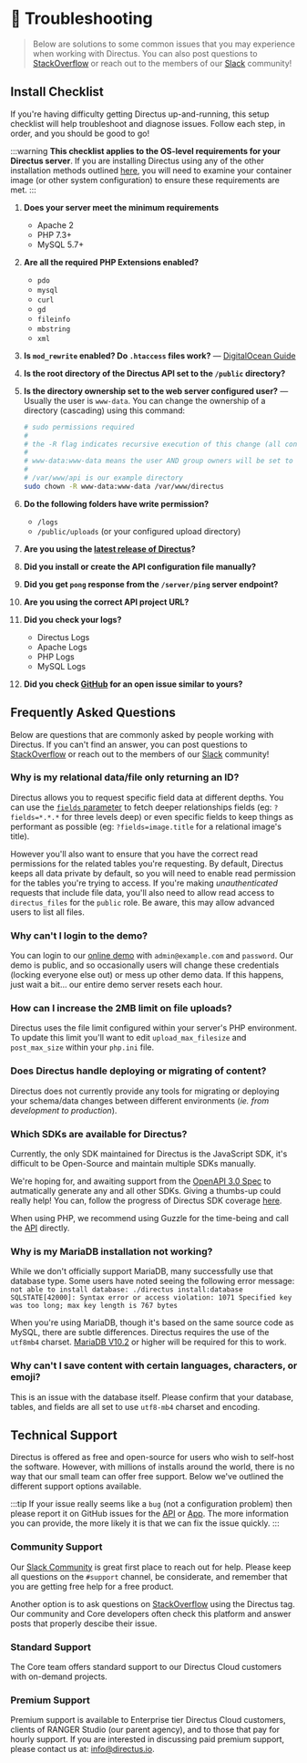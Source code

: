 # 💬 Troubleshooting

> Below are solutions to some common issues that you may experience when working with Directus. You can also post questions to [StackOverflow](https://stackoverflow.com/questions/tagged/directus) or reach out to the members of our [Slack](https://directus.chat) community!

## Install Checklist

If you're having difficulty getting Directus up-and-running, this setup checklist will help troubleshoot and diagnose issues. Follow each step, in order, and you should be good to go!

:::warning
**This checklist applies to the OS-level requirements for your Directus server**. If you are installing Directus using any of the other installation methods outlined [here](/getting-started/installation.html#setup), you will need to examine your container image (or other system configuration) to ensure these requirements are met.
:::

1. **Does your server meet the minimum requirements**

   - Apache 2
   - PHP 7.3+
   - MySQL 5.7+

2. **Are all the required PHP Extensions enabled?**

   - `pdo`
   - `mysql`
   - `curl`
   - `gd`
   - `fileinfo`
   - `mbstring`
   - `xml`

3. **Is `mod_rewrite` enabled? Do `.htaccess` files work?** — [DigitalOcean Guide](https://www.digitalocean.com/community/tutorials/how-to-set-up-mod_rewrite#Section%202)

4. **Is the root directory of the Directus API set to the `/public` directory?**

5. **Is the directory ownership set to the web server configured user?** — Usually the user is `www-data`. You can change the ownership of a directory (cascading) using this command:

   ```bash
   # sudo permissions required
   #
   # the -R flag indicates recursive execution of this change (all contents within the directory will also be changed)
   #
   # www-data:www-data means the user AND group owners will be set to www-data i.e. <user>:<group>
   #
   # /var/www/api is our example directory
   sudo chown -R www-data:www-data /var/www/directus
   ```

6. **Do the following folders have write permission?**

   - `/logs`
   - `/public/uploads` (or your configured upload directory)

7. **Are you using the [latest release of Directus](https://github.com/directus/directus/releases)?**

8. **Did you install or create the API configuration file manually?**

9. **Did you get `pong` response from the `/server/ping` server endpoint?**

10. **Are you using the correct API project URL?**

11. **Did you check your logs?**

    - Directus Logs
    - Apache Logs
    - PHP Logs
    - MySQL Logs

12. **Did you check [GitHub](https://github.com/directus) for an open issue similar to yours?**

## Frequently Asked Questions

Below are questions that are commonly asked by people working with Directus. If you can't find an answer, you can post questions to [StackOverflow](https://stackoverflow.com/questions/tagged/directus) or reach out to the members of our [Slack](https://directus.chat) community!

### Why is my relational data/file only returning an ID?

Directus allows you to request specific field data at different depths. You can use the [`fields` parameter](../api/reference.md#fields) to fetch deeper relationships fields (eg: `?fields=*.*.*` for three levels deep) or even specific fields to keep things as performant as possible (eg: `?fields=image.title` for a relational image's title).

However you'll also want to ensure that you have the correct read permissions for the related tables you're requesting. By default, Directus keeps all data private by default, so you will need to enable read permission for the tables you're trying to access. If you're making _unauthenticated_ requests that include file data, you'll also need to allow read access to `directus_files` for the `public` role. Be aware, this may allow advanced users to list all files.

### Why can't I login to the demo?

You can login to our [online demo](https://demo.directus.io) with `admin@example.com` and `password`. Our demo is public, and so occasionally users will change these credentials (locking everyone else out) or mess up other demo data. If this happens, just wait a bit... our entire demo server resets each hour.

### How can I increase the 2MB limit on file uploads?

Directus uses the file limit configured within your server's PHP environment. To update this limit you'll want to edit `upload_max_filesize` and `post_max_size` within your `php.ini` file.

### Does Directus handle deploying or migrating of content?

Directus does not currently provide any tools for migrating or deploying your schema/data changes between different environments (_ie. from development to production_).

### Which SDKs are available for Directus?

Currently, the only SDK maintained for Directus is the JavaScript SDK, it's difficult to be Open-Source and maintain multiple SDKs manually.

We're hoping for, and awaiting support from the [OpenAPI 3.0 Spec](https://github.com/OAI/OpenAPI-Specification/issues/1706) to autmatically generate any and all other SDKs. Giving a thumbs-up could really help! You can, follow the progress of Directus SDK coverage [here](https://github.com/directus/directus/issues/2255).

When using PHP, we recommend using Guzzle for the time-being and call the [API](/api/reference.html#introduction) directly.

### Why is my MariaDB installation not working?

While we don't officially support MariaDB, many successfully use that database type. Some users have noted seeing the following error message: `not able to install database: ./directus install:database SQLSTATE[42000]: Syntax error or access violation: 1071 Specified key was too long; max key length is 767 bytes`

When you're using MariaDB, though it's based on the same source code as MySQL, there are subtle differences. Directus requires the use of the `utf8mb4` charset. [MariaDB V10.2](https://mariadb.com/kb/en/library/supported-character-sets-and-collations/) or higher will be required for this to work.

### Why can't I save content with certain languages, characters, or emoji?

This is an issue with the database itself. Please confirm that your database, tables, and fields are all set to use `utf8-mb4` charset and encoding.

## Technical Support

Directus is offered as free and open-source for users who wish to self-host the software. However, with millions of installs around the world, there is no way that our small team can offer free support. Below we've outlined the different support options available.

:::tip
If your issue really seems like a `bug` (not a configuration problem) then please report it on GitHub issues for the [API](https://github.com/directus/api/issues/new?template=Bug_report.md) or [App](https://github.com/directus/app/issues/new?template=Bug_report.md). The more information you can provide, the more likely it is that we can fix the issue quickly.
:::

### Community Support

Our [Slack Community](https://directus.chat) is great first place to reach out for help. Please keep all questions on the `#support` channel, be considerate, and remember that you are getting free help for a free product.

Another option is to ask questions on [StackOverflow](https://stackoverflow.com/search?q=directus) using the Directus tag. Our community and Core developers often check this platform and answer posts that properly descibe their issue.

### Standard Support

The Core team offers standard support to our Directus Cloud customers with on-demand projects.

### Premium Support

Premium support is available to Enterprise tier Directus Cloud customers, clients of RANGER Studio (our parent agency), and to those that pay for hourly support. If you are interested in discussing paid premium support, please contact us at: [info@directus.io](mailto:info@directus.io).
